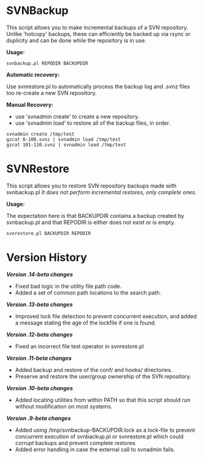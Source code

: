 # SVNBackup
This script allows you to make incremental backups of a SVN repository.
Unlike 'hotcopy' backups, these can efficiently be backed up via
rsync or duplicity and can be done while the repository is in use.

**Usage:**

~~~
svnbackup.pl REPODIR BACKUPDIR
~~~

**Automatic recovery:**

Use svnrestore.pl to automatically process the backup log and .svnz files too re-create a new SVN repository.

**Manual Recovery:**

* use 'svnadmin create' to create a new repository.
* use 'svnadmin load' to restore all of the backup files, in order.

~~~
svnadmin create /tmp/test
gzcat 0-100.svnz | svnadmin load /tmp/test
gzcat 101-110.svnz | svnadmin load /tmp/test
~~~




# SVNRestore

This script allows you to restore SVN repository backups made with
svnbackup.pl  *It does not perform incremental restores, only complete ones.*

**Usage:**

The expectation here is that BACKUPDIR contains a backup created by
svnbackup.pl and that REPODIR is either does not exist or is empty.

~~~
svnrestore.pl BACKUPDIR REPODIR
~~~


# Version History

***Version .14-beta changes***

* Fixed bad logic in the utility file path code.
* Added a set of common path locations to the search path.

***Version .13-beta changes***

* Improved lock file detection to prevent concurrent execution, and added a message stating the age of the lockfile if one is found.

***Version .12-beta changes***

* Fixed an incorrect file test operator in svnrestore.pl

***Version .11-beta changes***

* Added backup and restore of the conf/ and hooks/ directories.
* Preserve and restore the user/group ownership of the SVN repository.

***Version .10-beta changes***

* Added locating utilities from within PATH so that this script should run without modification on most systems.                         

***Version .9-beta changes***

* Added using /tmp/svnbackup-BACKUPDIR.lock as a lock-file to prevent concurrent execution of svnbackup.pl or svnrestore.pl which could corrupt backups and prevent complete restores.
* Added error handling in case the external call to svnadmin fails.